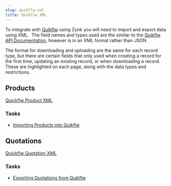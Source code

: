 ```yaml
---
slug: quikflw-xml
title: Quikflw XML
---
```


To integrate with [Quikflw](quikflw) using Zynk you will need to import and export data using XML.  The field names and types used are the similar to the [Quikflw API Documentation](https://documenter.getpostman.com/view/5351616/RWgtTx86), however is in an XML format rather than JSON 

The format for downloading and uploading are the same for each record type, but there are certain fields that only used when creating a record for the first time, updating an existing record, or when downloading a record.  These are highlighted on each page, along with the data types and restrictions.

## Products
[Quickflw Product XML](quikflw-product-xml)  

### Tasks
 * [Importing Products into Quikflw](importing-products-into-quikflw)

## Quotations
[Quickflw Quotation XML](quikflw-quotation-xml)  

### Tasks
 * [Exporting Quotations from Quikflw](exporting-quotations-from-quikflw)
